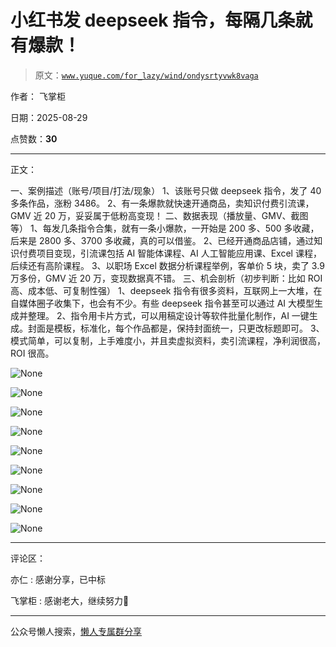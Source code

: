 # 小红书发 deepseek 指令，每隔几条就有爆款！

> 原文：[`www.yuque.com/for_lazy/wind/ondysrtyvwk8vaga`](https://www.yuque.com/for_lazy/wind/ondysrtyvwk8vaga)

作者： 飞掌柜

日期：2025-08-29

点赞数：**30**

* * *

正文：

一、案例描述（账号/项目/打法/现象） 1、该账号只做 deepseek 指令，发了 40 多条作品，涨粉 3486。
2、有一条爆款就快速开通商品，卖知识付费引流课，GMV 近 20 万，妥妥属于低粉高变现！ 二、数据表现（播放量、GMV、截图等）
1、每发几条指令合集，就有一条小爆款，一开始是 200 多、500 多收藏，后来是 2800 多、3700 多收藏，真的可以借鉴。
2、已经开通商品店铺，通过知识付费项目变现，引流课包括 AI 智能体课程、AI 人工智能应用课、Excel 课程，后续还有高阶课程。 3、以职场
Excel 数据分析课程举例，客单价 5 块，卖了 3.9 万多份，GMV 近 20 万，变现数据真不错。 三、机会剖析（初步判断：比如 ROI 高、成本低、可复制性强）
1、deepseek 指令有很多资料，互联网上一大堆，在自媒体圈子收集下，也会有不少。有些 deepseek 指令甚至可以通过 AI 大模型生成并整理。
2、指令用卡片方式，可以用稿定设计等软件批量化制作，AI 一键生成。封面是模板，标准化，每个作品都是，保持封面统一，只更改标题即可。
3、模式简单，可以复制，上手难度小，并且卖虚拟资料，卖引流课程，净利润很高，ROI 很高。

![](img/6c386dd0d5fe89e29e6344523f290c64.png "None")

![](img/26d21107990119e68c14dbff9b2ef242.png "None")

![](img/4ec813c61e6fb7d6843795ec14011f22.png "None")

![](img/489e7a72bb48f25a44d6121cc14fca18.png "None")

![](img/cf85dc3ee6c526ea96bad2879c9d4697.png "None")

![](img/f989c9ea227343ca7c9a99d78501b276.png "None")

![](img/b8461843ace2e0aa30b7faa96d592ee6.png "None")

![](img/6bc1b6dfa7a4b7049e0bfe70619a2600.png "None")

![](img/e8e38a3f138497c13ea7fc537249a2e2.png "None")

* * *

评论区：

亦仁 : 感谢分享，已中标

飞掌柜 : 感谢老大，继续努力💪

* * *

公众号懒人搜索，[懒人专属群分享](https://lazybook.fun/#/blog/group)